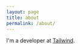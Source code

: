 ```yaml
---
layout: page
title: about
permalink: /about/
---
```


I'm a developer at [Tailwind](https://tailwindapp.com).
